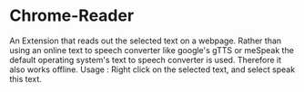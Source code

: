 # Chrome-Reader
An Extension that reads out the selected text on a webpage.
Rather than using an online text to speech converter like google's gTTS or meSpeak the default operating system's text to speech converter is used. Therefore it also works offline.
Usage : Right click on the selected text, and select speak this text.

